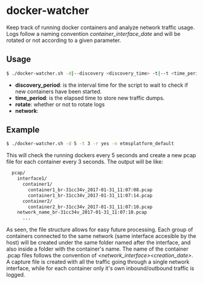 # docker-watcher
Keep track of running docker containers and analyze network traffic usage. Logs follow a naming convention *container_interface_date* and will be rotated or not according to a given  parameter.

## Usage

```sh
$ ./docker-watcher.sh -d|--discovery <discovery_time> -t|--t <time_period> -r|--rotate <yes/no> -n <network> (default: all)
```

  * **discovery_period**: is the interval time for the script to wait to check if new containers have been started.
  * **time_period**: is the elapsed time to store new traffic dumps.
  * **rotate**: whether or not to rotate logs
  * **network**: 

## Example

```sh
$ ./docker-watcher.sh -d 5 -t 3 -r yes -n etmsplatform_default
```

This will check the running dockers every 5 seconds and create a new pcap file for each container every 3 seconds. The output will be like:

```sh
  pcap/
    interface1/
      container1/
        container1_br-31cc34v_2017-01-31_11:07:08.pcap
        container1_br-31cc34v_2017-01-31_11:07:14.pcap
      container2/
        container2_br-31cc34v_2017-01-31_11:07:10.pcap
    network_name_br-31cc34v_2017-01-31_11:07:10.pcap
      ...
```

As seen, the file structure allows for easy future processing. Each group of containers connected to the same network (same interface accesible by the host)
will be created under the same folder named after the interface, and also inside a folder with the container's name.
The name of the container .pcap files follows the convention of *<container-name>_<network_interface>_<creation_date>*.
A capture file is created with all the traffic going through a single network interface, while for each container only it's own inbound/outbound traffic is
logged.

